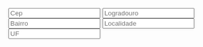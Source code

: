 <!DOCTYPE html>
<html lang="pt-br">
<head>
    <meta charset="UTF-8">
    <meta http-equiv="X-UA-Compatible" content="IE=edge">
    <meta name="viewport" content="width=device-width, initial-scale=1.0">
    <link rel="stylesheet" href="CSS/style.css">
    <script type="module" src="JS/script.mjs"></script>
    <title>Encontre seu endereço</title>
</head>
<body>
    <div class="container">
        <input type="number" id="cep" placeholder="Cep" maxlength="8">
        <input type="text" id="logradouro" placeholder="Logradouro">
        <input type="text" id="bairro" placeholder="Bairro">
        <input type="text" id="localidade" placeholder="Localidade">
        <input type="text" id="uf" placeholder="UF">
    </div>
</body>
</html>